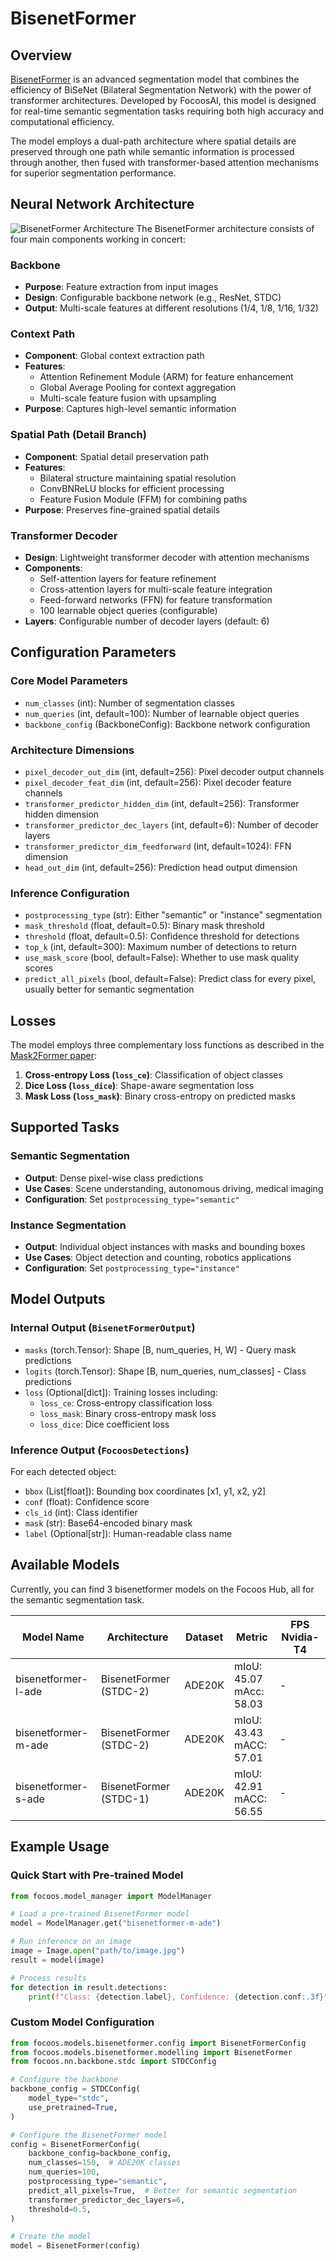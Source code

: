 # BisenetFormer

## Overview

[BisenetFormer](https://arxiv.org/abs/2404.09570) is an advanced segmentation model that combines the efficiency of BiSeNet (Bilateral Segmentation Network) with the power of transformer architectures. Developed by FocoosAI, this model is designed for real-time semantic segmentation tasks requiring both high accuracy and computational efficiency.

The model employs a dual-path architecture where spatial details are preserved through one path while semantic information is processed through another, then fused with transformer-based attention mechanisms for superior segmentation performance.

## Neural Network Architecture

![BisenetFormer Architecture](./bisenetformer.png)
The BisenetFormer architecture consists of four main components working in concert:

### Backbone
- **Purpose**: Feature extraction from input images
- **Design**: Configurable backbone network (e.g., ResNet, STDC)
- **Output**: Multi-scale features at different resolutions (1/4, 1/8, 1/16, 1/32)

### Context Path
- **Component**: Global context extraction path
- **Features**:
  - Attention Refinement Module (ARM) for feature enhancement
  - Global Average Pooling for context aggregation
  - Multi-scale feature fusion with upsampling
- **Purpose**: Captures high-level semantic information

### Spatial Path (Detail Branch)
- **Component**: Spatial detail preservation path
- **Features**:
  - Bilateral structure maintaining spatial resolution
  - ConvBNReLU blocks for efficient processing
  - Feature Fusion Module (FFM) for combining paths
- **Purpose**: Preserves fine-grained spatial details

### Transformer Decoder
- **Design**: Lightweight transformer decoder with attention mechanisms
- **Components**:
  - Self-attention layers for feature refinement
  - Cross-attention layers for multi-scale feature integration
  - Feed-forward networks (FFN) for feature transformation
  - 100 learnable object queries (configurable)
- **Layers**: Configurable number of decoder layers (default: 6)

## Configuration Parameters

### Core Model Parameters
- `num_classes` (int): Number of segmentation classes
- `num_queries` (int, default=100): Number of learnable object queries
- `backbone_config` (BackboneConfig): Backbone network configuration

### Architecture Dimensions
- `pixel_decoder_out_dim` (int, default=256): Pixel decoder output channels
- `pixel_decoder_feat_dim` (int, default=256): Pixel decoder feature channels
- `transformer_predictor_hidden_dim` (int, default=256): Transformer hidden dimension
- `transformer_predictor_dec_layers` (int, default=6): Number of decoder layers
- `transformer_predictor_dim_feedforward` (int, default=1024): FFN dimension
- `head_out_dim` (int, default=256): Prediction head output dimension

### Inference Configuration
- `postprocessing_type` (str): Either "semantic" or "instance" segmentation
- `mask_threshold` (float, default=0.5): Binary mask threshold
- `threshold` (float, default=0.5): Confidence threshold for detections
- `top_k` (int, default=300): Maximum number of detections to return
- `use_mask_score` (bool, default=False): Whether to use mask quality scores
- `predict_all_pixels` (bool, default=False): Predict class for every pixel, usually better for semantic segmentation

## Losses

The model employs three complementary loss functions as described in the [Mask2Former paper](https://arxiv.org/abs/2112.01527):

1. **Cross-entropy Loss (`loss_ce`)**: Classification of object classes
2. **Dice Loss (`loss_dice`)**: Shape-aware segmentation loss
3. **Mask Loss (`loss_mask`)**: Binary cross-entropy on predicted masks


## Supported Tasks

### Semantic Segmentation
- **Output**: Dense pixel-wise class predictions
- **Use Cases**: Scene understanding, autonomous driving, medical imaging
- **Configuration**: Set `postprocessing_type="semantic"`

### Instance Segmentation
- **Output**: Individual object instances with masks and bounding boxes
- **Use Cases**: Object detection and counting, robotics applications
- **Configuration**: Set `postprocessing_type="instance"`

## Model Outputs

### Internal Output (`BisenetFormerOutput`)
- `masks` (torch.Tensor): Shape [B, num_queries, H, W] - Query mask predictions
- `logits` (torch.Tensor): Shape [B, num_queries, num_classes] - Class predictions
- `loss` (Optional[dict]): Training losses including:
    - `loss_ce`: Cross-entropy classification loss
    - `loss_mask`: Binary cross-entropy mask loss
    - `loss_dice`: Dice coefficient loss

### Inference Output (`FocoosDetections`)
For each detected object:

- `bbox` (List[float]): Bounding box coordinates [x1, y1, x2, y2]
- `conf` (float): Confidence score
- `cls_id` (int): Class identifier
- `mask` (str): Base64-encoded binary mask
- `label` (Optional[str]): Human-readable class name


## Available Models

Currently, you can find 3 bisenetformer models on the Focoos Hub, all for the semantic segmentation task.

| Model Name | Architecture | Dataset | Metric | FPS Nvidia-T4 |
|------------|--------------|----------|---------|--------------|
| bisenetformer-l-ade | BisenetFormer (STDC-2) | ADE20K | mIoU: 45.07<br>mAcc: 58.03 | - |
| bisenetformer-m-ade | BisenetFormer (STDC-2) | ADE20K | mIoU: 43.43<br>mACC: 57.01 | - |
| bisenetformer-s-ade | BisenetFormer (STDC-1) | ADE20K | mIoU: 42.91<br>mACC: 56.55 | - |


## Example Usage

### Quick Start with Pre-trained Model

```python
from focoos.model_manager import ModelManager

# Load a pre-trained BisenetFormer model
model = ModelManager.get("bisenetformer-m-ade")

# Run inference on an image
image = Image.open("path/to/image.jpg")
result = model(image)

# Process results
for detection in result.detections:
    print(f"Class: {detection.label}, Confidence: {detection.conf:.3f}")
```

### Custom Model Configuration

```python
from focoos.models.bisenetformer.config import BisenetFormerConfig
from focoos.models.bisenetformer.modelling import BisenetFormer
from focoos.nn.backbone.stdc import STDCConfig

# Configure the backbone
backbone_config = STDCConfig(
    model_type="stdc",
    use_pretrained=True,
)

# Configure the BisenetFormer model
config = BisenetFormerConfig(
    backbone_config=backbone_config,
    num_classes=150,  # ADE20K classes
    num_queries=100,
    postprocessing_type="semantic",
    predict_all_pixels=True,  # Better for semantic segmentation
    transformer_predictor_dec_layers=6,
    threshold=0.5,
)

# Create the model
model = BisenetFormer(config)
```
